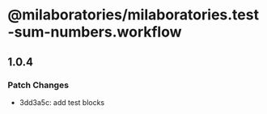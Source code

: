 # @milaboratories/milaboratories.test-sum-numbers.workflow

## 1.0.4

### Patch Changes

- 3dd3a5c: add test blocks
